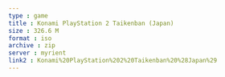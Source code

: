 ```yaml
---
type : game
title : Konami PlayStation 2 Taikenban (Japan)
size : 326.6 M
format : iso
archive : zip
server : myrient
link2 : Konami%20PlayStation%202%20Taikenban%20%28Japan%29
---
```

